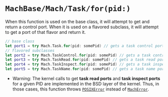 # ``MachBase/Mach/Task/for(pid:)``

When this function is used on the base class, it will attempt to get and return a control port. When it is used on a flavored subclass, it will attempt to get a port of that flavor and return it.

```swift
// base class
let port1 = try Mach.Task.for(pid: somePid) // gets a task control port
// flavored subclasses
let port2 = try Mach.TaskControl.for(pid: somePid) // gets a task control port
let port3 = try Mach.TaskRead.for(pid: somePid) // gets a task read port
let port4 = try Mach.TaskInspect.for(pid: somePid) // gets a task inspect port
let port5 = try Mach.TaskName.for(pid: somePid) // gets a task name port
```

- Warning: The kernel calls to get **task read ports** and **task inspect ports** for a given PID are implemented in the BSD layer of the kernel. Thus, in those cases, this function throws [`POSIXError`](https://developer.apple.com/documentation/foundation/posixerror) instead of [`MachError`](https://developer.apple.com/documentation/foundation/macherror).